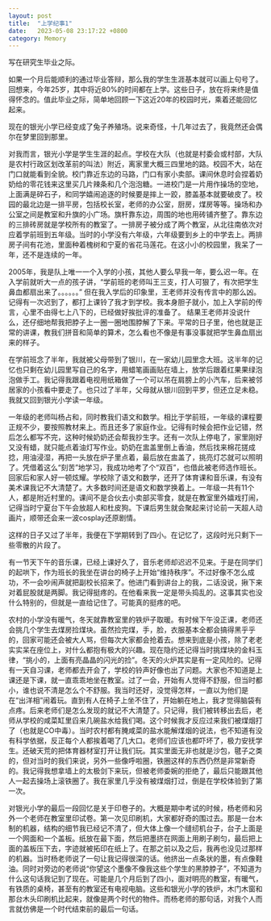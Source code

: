 ```yaml
---
layout: post
title:  "上学纪事1"
date:   2023-05-08 23:17:22 +0800
category: Memory
---
```


写在研究生毕业之际。

如果一个月后能顺利的通过毕业答辩，那么我的学生生涯基本就可以画上句号了。回想来，今年25岁，其中将近80%的时间都在上学。这些日子，放在将来终是值得怀念的。值此毕业之际，简单地回顾一下这近20年的校园时光，乘着还能回忆起来。

现在的银光小学已经变成了兔子养殖场。说来奇怪，十几年过去了，我竟然还会偶尔在梦里回到那里。

对我而言，银光小学是学生生涯的起点。学校在大队（也就是村委会或村部，大队是农村行政区划改革前的叫法）附近，离家里大概三四里地的路。校园不大，站在门口就能看到全貌。校门靠近东边的马路，门口有家小卖部。课间休息时会捏着奶奶给的零花钱来这里买几片辣条和几个泡泡糖。一进校门是一片用作操场的空地，上面满是碎石子，和同学嬉闹追逐的时候要是摔上一跤，膝盖基本就要破皮了。校园的最北边是一排平房，包括校长室，老师的办公室，厨房，煤房等等。操场和办公室之间是教室和升旗的小广场。旗杆靠东边，周围的地也用砖铺齐整了。靠东边的三排砖房就是学校所有的教室了。一排房子被分成了两个教室，从北往南依次对应着学前班到五年级。当时的小学没有六年级，六年级要到乡上的中学去上。两排房子间有花池，里面种着槐树和宁夏的省花马莲花。在这小小的校园里，我呆了一年，还不是连续的一年。

2005年，我是队上唯一一个入学的小孩，其他人要么早我一年，要么迟一年。在入学前就听大一点的孩子讲，“学前班的老师叫王三支，打人可狠了，有次把学生鼻血都扇出来了。。。。。。” 但在我入学后的印象里，王老师并没有传言中的那么凶。记得有一次迟到了，都打上课铃了我才到学校。我本身胆子就小，加上入学前的传言，心里不由得七上八下的，已经做好挨批评的准备了。
结果王老师并没说什么，还仔细地帮我把脖子上一圈一圈地围脖解了下来。平常的日子里，他也就是正常的讲课，教我们拼音和简单的算术，怎么看也不像是有事没事就把学生鼻血扇出来的样子。

在学前班念了半年，我就被父母带到了银川，在一家幼儿园里念大班。这半年的记忆也只剩在幼儿园里写自己的名字，用蜡笔画画贴在墙上，放学后跟着红果果绿泡泡做手工。我记得我跟着电视用纸箱做了一个可以吊在肩膀上的小汽车，后来被邻居家的小孩看中要走了。也只过了半年，父母就从银川回到平罗，但还立足未稳。我就又回到银光小学读一年级。

一年级的老师叫杨占和，同时教我们语文和数学。相比于学前班，一年级的课程要正规不少，要按照教材来上。而且还多了家庭作业。记得有时候会把作业记错，然后怎么都写不完，这种时候奶奶还会帮我抄生字。还有一次队上停电了，家里刚好又没有蜡，就只能点着油灯写作业。奶奶在盅盖里倒上香油，然后找来棉花搓成捻，用油浸湿，再把一头放在炉子里点着，最后放在盅盖了，挑亮灯芯就可以照明了。凭借着这么“刻苦”地学习，我成功地考了个“双百”，也借此被老师选作班长。回家后和家人好一顿炫耀。学校除了语文和数学，还开了体育课和音乐课，有没有美术课我记不大清楚了。大多数时间还是语文和数学换着上。一年级一共有11个人，都是附近村里的。课间不是合伙去小卖部买零食，就是在教室里外嬉戏打闹，记得当时宁夏台下午会放超人和杜皮狗。下课后男生就会聚起来讨论前一天超人动画片，顺带还会来一波cosplay还原剧情。

这样的日子又过了半年，我便在下学期转到了四小。在记忆了，这段时光只剩下一些零散的片段了。

有一节天下午的音乐课，已经上课好久了，音乐老师却迟迟不见来。于是在同学们的起哄下，作为班长的我坐在讲台的椅子上开始“维持秩序”。不过好像不怎么成功，不一会吵闹声就把副校长招来了。他进门看到讲台上的我，二话没说，揪下来对着屁股就是两脚。我记得挺疼的。在他看来我一定是带头捣乱的。这事其实也没什么特别的，但就是一直给记住了。可能真的挺疼的吧。

农村的小学没有暖气，冬天就靠教室里的铁炉子取暖。有时候下午没正课，老师还会挑几个学生去煤房捡煤块。虽然捡完煤，手，脸，衣服基本全都会搞得黑乎乎的，回家可能还会被大人骂，但每次大家都会抢着去。想来到底是小孩，除了老老实实呆在座位上，对什么都抱有极大的兴趣。现在隐约还记得当时挑煤块的金科玉律，“挑小的，上面有亮晶晶的闪光的捡”。冬天的火炉其实是有一定风险的。记得有一天自习课，老师都去开会了，学校的铃声好像也出了问题。大家也不知道是上课还是下课，就一直乖乖地坐在教室。过了一会，开始有人觉得不舒服，但当时都小，谁也说不清是怎么个不舒服。我当时还好，没觉得怎样，一直以为他们是在“出洋相”闹着玩。直到有人在椅子上坐不住了，开始躺在地上，我才觉得脑袋有点疼。后来老师们是怎么发现的就记不大清楚了。只记得，我们被转移出去后，老师从学校的咸菜缸里舀来几碗盐水给我们喝。这个时候我才反应过来我们被煤烟打了（也就是CO中毒）。当时农村都有腌咸菜的盐水能解煤烟的说法，也不知道有没有科学依据，反正每个人都挨着喝了几大口。老师们应该也都吓坏了，极力安抚学生。还破天荒的把体育器材室打开让我们玩。其实里面无非也就是沙包，毽子之类的，但对当时的我们来说，另外一些像呼啦圈，铁圈这样的东西仍然是非常新奇的。我记得我想拿墙上的太极剑下来玩，但被老师委婉的拒绝了，最后只能跟其他人一起去操场上滚铁圈了。我在家里几乎没有被煤烟打过，倒是在学校体验到了第一次。

对银光小学的最后一段回忆是关于印卷子的。大概是期中考试的时候，杨老师和另外一个老师在教室里印试卷。第一次见印刷机，大家都好奇的围过去。那是一台木制的机器，结构的细节我已经记不清了，但大体上像一个缝纫机台子，台子上面是一个网面和一个盖板。纸放在最下面，然后把墨挤在网面上用刷子刷匀，最后把上面的盖板压下去，字迹就被拓印在纸上了。在那之前以及之后，我再也没见过那样的机器。当时杨老师说了一句让我记得很深的话。他挤出一点条状的墨，有点像鞋油。同时对旁边的老师说“你望这个墨像不像我这些个学生的黑脖脖子”，不知道为什么这句话我记到了现在。可能是几个月后到了四小，面对明亮的教室，有暖气，有铁质的桌椅，甚至有的教室还有电视电脑。这些和银光小学的铁炉，木门木窗和那台木头印刷机比起来，就像是两个时代的物件。而杨老师的那句话，对我个人而言就仿佛是一个时代结束前的最后一句话。